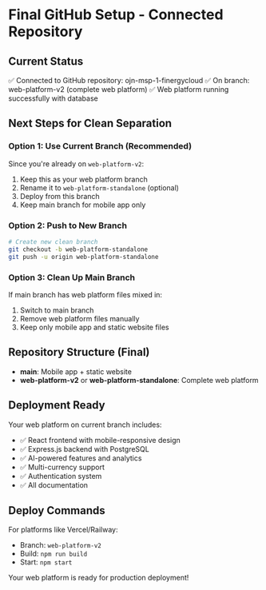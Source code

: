 # Final GitHub Setup - Connected Repository

## Current Status
✅ Connected to GitHub repository: ojn-msp-1-finergycloud
✅ On branch: web-platform-v2 (complete web platform)
✅ Web platform running successfully with database

## Next Steps for Clean Separation

### Option 1: Use Current Branch (Recommended)
Since you're already on `web-platform-v2`:
1. Keep this as your web platform branch
2. Rename it to `web-platform-standalone` (optional)
3. Deploy from this branch
4. Keep main branch for mobile app only

### Option 2: Push to New Branch
```bash
# Create new clean branch
git checkout -b web-platform-standalone
git push -u origin web-platform-standalone
```

### Option 3: Clean Up Main Branch
If main branch has web platform files mixed in:
1. Switch to main branch
2. Remove web platform files manually
3. Keep only mobile app and static website files

## Repository Structure (Final)
- **main**: Mobile app + static website
- **web-platform-v2** or **web-platform-standalone**: Complete web platform

## Deployment Ready
Your web platform on current branch includes:
- ✅ React frontend with mobile-responsive design
- ✅ Express.js backend with PostgreSQL
- ✅ AI-powered features and analytics
- ✅ Multi-currency support
- ✅ Authentication system
- ✅ All documentation

## Deploy Commands
For platforms like Vercel/Railway:
- Branch: `web-platform-v2`
- Build: `npm run build`
- Start: `npm start`

Your web platform is ready for production deployment!